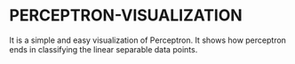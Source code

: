 # PERCEPTRON-VISUALIZATION
It is a simple and easy visualization of Perceptron. It shows how perceptron ends in classifying the linear separable data points.
